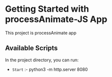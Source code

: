 # Getting Started with processAnimate-JS App

This project is processAnimate app

## Available Scripts

In the project directory, you can run:

- `Start` :- python3 -m http.server 8080
